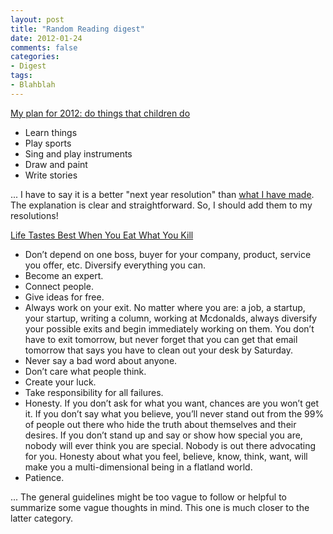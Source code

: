 ```yaml
---
layout: post
title: "Random Reading digest"
date: 2012-01-24
comments: false
categories:
- Digest
tags:
- Blahblah
---
```


<a href="http://reprog.wordpress.com/2012/01/21/my-plan-for-2012-do-things-that-children-do/">My plan for 2012: do things that children do</a>

- Learn things
- Play sports
- Sing and play instruments
- Draw and paint
- Write stories

... I have to say it is a better "next year resolution" than <a href="http://creasywuqiong.blogspot.com/2012/01/summary-of-2011-and-resolution-of-2012.html">what I have made</a>. The explanation is clear and straightforward. So, I should add them to my resolutions!

<a href="http://www.jamesaltucher.com/2011/07/life-tastes-best-when-you-eat-what-you-kill/">Life Tastes Best When You Eat What You Kill</a>

- Don’t depend on one boss, buyer for your company, product, service you offer, etc. Diversify everything you can.
- Become an expert.
- Connect people.
- Give ideas for free.
- Always work on your exit. No matter where you are: a job, a startup, your startup, writing a column, working at Mcdonalds, always diversify your possible exits and begin immediately working on them. You don’t have to exit tomorrow, but never forget that you can get that email tomorrow that says you have to clean out your desk by Saturday.
- Never say a bad word about anyone.
- Don’t care what people think.
- Create your luck.
- Take responsibility for all failures.
- Honesty. If you don’t ask for what you want, chances are you won’t get it. If you don’t say what you believe, you’ll never stand out from the 99% of people out there who hide the truth about themselves and their desires. If you don’t stand up and say or show how special you are, nobody will ever think you are special. Nobody is out there advocating for you. Honesty about what you feel, believe, know, think, want, will make you a multi-dimensional being in a flatland world.
- Patience.

... The general guidelines might be too vague to follow or helpful to summarize some vague thoughts in mind. This one is much closer to the latter category.
